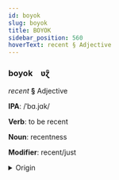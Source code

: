 ```yaml
---
id: boyok
slug: boyok
title: BOYOK
sidebar_position: 560
hoverText: recent § Adjective
---
```


### boyok&emsp;<span kind="abugida">ʋɀ̑</span>

*recent* **§** Adjective

**IPA**: /ˈbɑ.jɑk/

**Verb**: to be recent

**Noun**: recentness

**Modifier**: recent/just

<details>
    <summary>Origin</summary>
    Azerbaijani bayaq [bɑˈjɑχ]<br/>
    <em>Turkic Language Family</em>
</details>